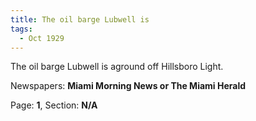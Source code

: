 ```yaml
---  
title: The oil barge Lubwell is  
tags:  
  - Oct 1929  
---  
```

  
The oil barge Lubwell is aground off Hillsboro Light.  
  
Newspapers: **Miami Morning News or The Miami Herald**  
  
Page: **1**, Section: **N/A** 
